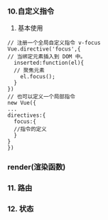 ### 10.自定义指令
1. 基本使用
```jaqvascript
// 注册一个全局自定义指令 v-focus
Vue.directive('focus',{
// 当绑定元素插入到 DOM 中。
  inserted:function(el){
  // 聚焦元素
    el.focus();
  }
})
// 也可以定义一个局部指令
new Vue({
...
directives:{
  focus:{
  //指令的定义
  }
}
})
```
### render(渲染函数)

### 11. 路由

### 12. 状态

